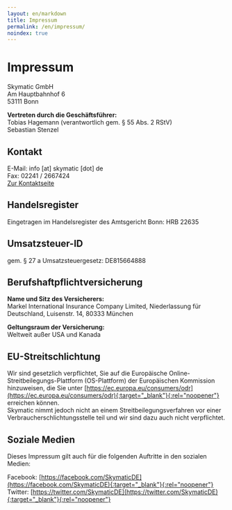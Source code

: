 ```yaml
---
layout: en/markdown
title: Impressum
permalink: /en/impressum/
noindex: true
---
```

# Impressum

Skymatic GmbH<br/>
Am Hauptbahnhof 6<br/>
53111 Bonn

<strong>Vertreten durch die Geschäftsführer:</strong><br/>
Tobias Hagemann (verantwortlich gem. § 55 Abs. 2 RStV)<br/>
Sebastian Stenzel

## Kontakt
E-Mail: info [at] skymatic [dot] de<br/>
Fax: 02241 / 2667424<br/>
[Zur Kontaktseite](/en/contact/)

## Handelsregister 
Eingetragen im Handelsregister des Amtsgericht Bonn: HRB 22635

## Umsatzsteuer-ID
gem. § 27 a Umsatzsteuergesetz: DE815664888

## Berufshaftpflichtversicherung
<strong>Name und Sitz des Versicherers:</strong><br/>
Markel International Insurance Company Limited, Niederlassung für Deutschland, Luisenstr. 14, 80333 München

<strong>Geltungsraum der Versicherung:</strong><br/>
Weltweit außer USA und Kanada

## EU-Streitschlichtung
Wir sind gesetzlich verpflichtet, Sie auf die Europäische Online-Streitbeilegungs-Plattform (OS-Plattform) der Europäischen Kommission hinzuweisen, die Sie unter [https://ec.europa.eu/consumers/odr](https://ec.europa.eu/consumers/odr){:target="_blank"}{:rel="noopener"} erreichen können.<br/>
Skymatic nimmt jedoch nicht an einem Streitbeilegungsverfahren vor einer Verbraucherschlichtungsstelle teil und wir sind dazu auch nicht verpflichtet.

## Soziale Medien
Dieses Impressum gilt auch für die folgenden Auftritte in den sozialen Medien:

Facebook: [https://facebook.com/SkymaticDE](https://facebook.com/SkymaticDE){:target="_blank"}{:rel="noopener"}<br/>
Twitter: [https://twitter.com/SkymaticDE](https://twitter.com/SkymaticDE){:target="_blank"}{:rel="noopener"}

